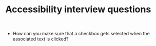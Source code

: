 # Accessibility interview questions

&nbsp;

- How can you make sure that a checkbox gets selected when the associated text
  is clicked?

&nbsp;
